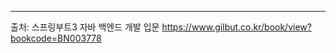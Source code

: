 ---------------------------------------------------------------------------------------------------------------------------------
출처: 스프링부트3 자바 백엔드 개발 입문
https://www.gilbut.co.kr/book/view?bookcode=BN003778
